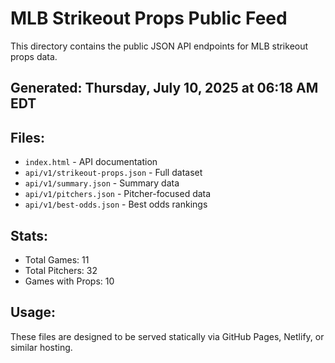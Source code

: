 # MLB Strikeout Props Public Feed

This directory contains the public JSON API endpoints for MLB strikeout props data.

## Generated: Thursday, July 10, 2025 at 06:18 AM EDT

## Files:
- `index.html` - API documentation
- `api/v1/strikeout-props.json` - Full dataset
- `api/v1/summary.json` - Summary data
- `api/v1/pitchers.json` - Pitcher-focused data  
- `api/v1/best-odds.json` - Best odds rankings

## Stats:
- Total Games: 11
- Total Pitchers: 32
- Games with Props: 10

## Usage:
These files are designed to be served statically via GitHub Pages, Netlify, or similar hosting.
